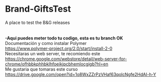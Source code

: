 # Brand-GiftsTest
A place to test the B&amp;G releases
</br>
</br>
</br><b>-Aqui puedes meter todo tu codigo, esta es tu branch OK</b>
</br>Documentación y como instalar Polymer
</br>https://www.polymer-project.org/2.0/start/install-2-0
</br>Necesitaras un web server, te recomiendo este
</br>https://chrome.google.com/webstore/detail/web-server-for-chrome/ofhbbkphhbklhfoeikjpcbhemlocgigb?hl=en
</br>Me gustaria que tomaras este curso
</br>https://drive.google.com/open?id=1o8WxZZrPzVHaf63qolcNgfe2HdAI-h-Y

